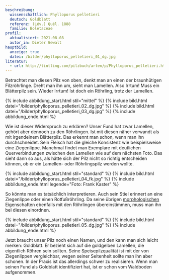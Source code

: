 ```yaml
---
beschreibung:
  wissenschaftlich: Phylloporus pelletieri
  deutsch: Goldblatt
  referenz: (Lév.) Quél. 1888
  familie: Boletaceae
profil:
  aktualisiert: 2021-08-08
  autor_in: Dieter Gewalt
hauptbild:
  anzeige: true
  datei: /bilder/phylloporus_pelletieri_01_dg.jpg
literatur:
  - url: http://tintling.com/pilzbuch/arten/p/Phylloporus_pelletieri.html
---
```

Betrachtet man diesen Pilz von oben, denkt man an einen der braunhütigen Filzröhrlinge. Dreht man ihn um, sieht man Lamellen. Also Irrtum! Muss ein Blätterpilz sein. Wieder Irrtum! Ist doch ein Röhrling, trotz der Lamellen.

{% include abbildung_start.html stil="mittel" %}
{% include bild.html datei="/bilder/phylloporus_pelletieri_02_dg.jpg" %}
{% include bild.html datei="/bilder/phylloporus_pelletieri_03_dg.jpg" %}
{% include abbildung_ende.html %}

Wie ist dieser Widerspruch zu erklären? Unser Fund hat zwar Lamellen, gehört aber dennoch zu den Röhrlingen. Ist mit diesen näher verwandt als mit irgendeinem Blätterpilz. Das erkennt man schon, wenn man ihn durchschneidet. Sein Fleisch hat die gleiche Konsistenz wie beispielsweise eine Ziegenlippe. Manchmal findet man Exemplare mit deutlichen Querverbindungen zwischen den Lamellen wie auf dem nächsten Foto. Das sieht dann so aus, als hätte sich der Pilz nicht so richtig entscheiden können, ob er ein Lamellen- oder Röhrlingspilz werden wollte.

{% include abbildung_start.html stil="standard" %}
{% include bild.html datei="/bilder/phylloporus_pelletieri_04_fk.jpg" %}
{% include abbildung_ende.html legende="Foto: Frank Kaster" %}

So könnte man es tatsächlich interpretieren. Auch sein Stiel erinnert an eine Ziegenlippe oder einen Rotfußröhrling. Da seine übrigen [morphologischen](Morphologie "Glossar") Eigenschaften ebenfalls mit den Röhrlingen übereinstimmen, muss man ihn bei diesen einordnen.

{% include abbildung_start.html stil="standard" %}
{% include bild.html datei="/bilder/phylloporus_pelletieri_05_dg.jpg" %}
{% include abbildung_ende.html %}

Jetzt braucht unser Pilz noch einen Namen, und den kann man sich leicht merken: Goldblatt. Er bezieht sich auf die goldgelben Lamellen, die eigentlich Röhren sein sollten. Seine Speisepilzqualität ist mit der von Ziegenlippen vergleichbar, wegen seiner Seltenheit sollte man ihn aber schonen. In der Praxis ist das allerdings schwer zu realisieren. Wenn man seinen Fund als Goldblatt identifiziert hat, ist er schon vom Waldboden aufgenommen.